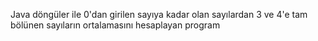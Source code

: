 Java döngüler ile 0'dan girilen sayıya kadar olan sayılardan 3 ve 4'e tam bölünen sayıların ortalamasını hesaplayan program
